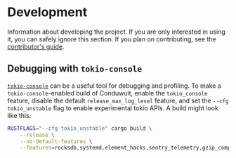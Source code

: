 # Development

Information about developing the project. If you are only interested in using
it, you can safely ignore this section. If you plan on contributing, see the
[contributor's guide](contributing.md).

## Debugging with `tokio-console`

[`tokio-console`][1] can be a useful tool for debugging and profiling. To make
a `tokio-console`-enabled build of Conduwuit, enable the `tokio_console` feature,
disable the default `release_max_log_level` feature, and set the
`--cfg tokio_unstable` flag to enable experimental tokio APIs. A build might
look like this:

```bash
RUSTFLAGS="--cfg tokio_unstable" cargo build \
    --release \
    --no-default-features \
    --features=rocksdb,systemd,element_hacks,sentry_telemetry,gzip_compression,brotli_compression,zstd_compression,tokio_console
```

[1]: https://docs.rs/tokio-console/latest/tokio_console/
